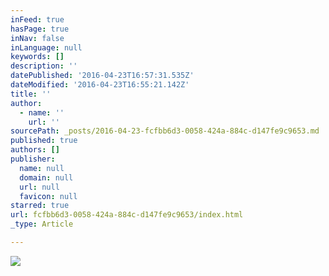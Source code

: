 ```yaml
---
inFeed: true
hasPage: true
inNav: false
inLanguage: null
keywords: []
description: ''
datePublished: '2016-04-23T16:57:31.535Z'
dateModified: '2016-04-23T16:55:21.142Z'
title: ''
author:
  - name: ''
    url: ''
sourcePath: _posts/2016-04-23-fcfbb6d3-0058-424a-884c-d147fe9c9653.md
published: true
authors: []
publisher:
  name: null
  domain: null
  url: null
  favicon: null
starred: true
url: fcfbb6d3-0058-424a-884c-d147fe9c9653/index.html
_type: Article

---
```

![](https://the-grid-user-content.s3-us-west-2.amazonaws.com/0576df30-551d-4cfc-8eed-6b3af94e9711.jpg)